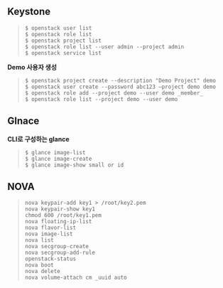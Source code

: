 

## Keystone



> ```shell
> $ openstack user list
> $ openstack role list
> $ openstack project list
> $ openstack role list --user admin --project admin
> $ openstack service list
> ```



**Demo 사용자 생성**

> ```shell
> $ openstack project create --description "Demo Project" demo
> $ openstack user create --password abc123 –project demo demo
> $ openstack role add --project demo --user demo _member_
> $ openstack role list --project demo --user demo 
> ```



## Glnace

**CLI로 구성하는 glance**

>```shell
>$ glance image-list
>$ glance image-create
>$ glance image-show small or id
>```



## NOVA

> ```shell
> nova keypair-add key1 > /root/key2.pem
> nova keypair-show key1
> chmod 600 /root/key1.pem
> nova floating-ip-list
> nova flavor-list
> nova image-list
> nova list
> nova secgroup-create
> nova secgroup-add-rule
> openstack-status
> nova boot
> nova delete
> nova volume-attach cm _uuid auto
> ```
>
> 